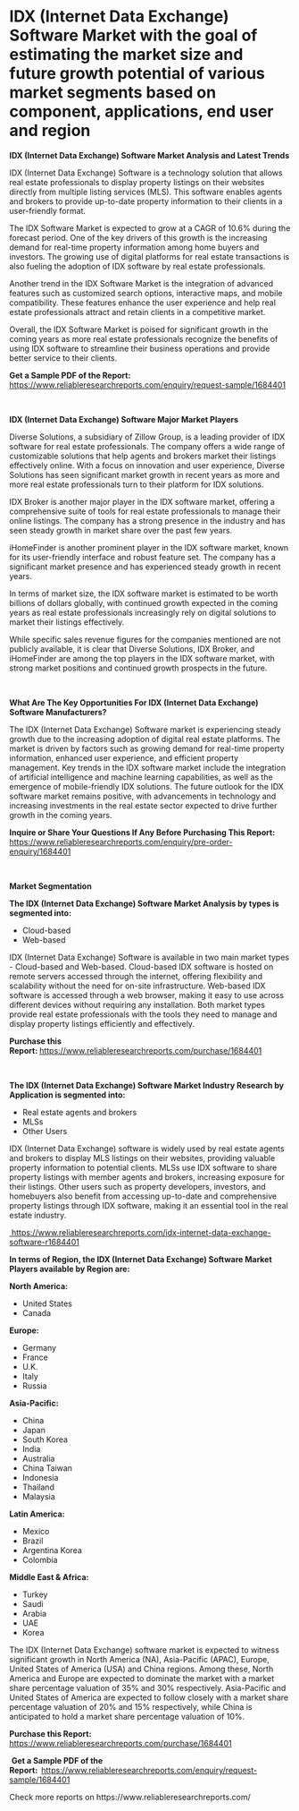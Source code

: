 <p><h1>IDX (Internet Data Exchange) Software Market with the goal of estimating the market size and future growth potential of various market segments based on component, applications, end user and region</h1></p><p><strong>IDX (Internet Data Exchange) Software Market Analysis and Latest Trends</strong></p>
<p><p>IDX (Internet Data Exchange) Software is a technology solution that allows real estate professionals to display property listings on their websites directly from multiple listing services (MLS). This software enables agents and brokers to provide up-to-date property information to their clients in a user-friendly format.</p><p>The IDX Software Market is expected to grow at a CAGR of 10.6% during the forecast period. One of the key drivers of this growth is the increasing demand for real-time property information among home buyers and investors. The growing use of digital platforms for real estate transactions is also fueling the adoption of IDX software by real estate professionals.</p><p>Another trend in the IDX Software Market is the integration of advanced features such as customized search options, interactive maps, and mobile compatibility. These features enhance the user experience and help real estate professionals attract and retain clients in a competitive market.</p><p>Overall, the IDX Software Market is poised for significant growth in the coming years as more real estate professionals recognize the benefits of using IDX software to streamline their business operations and provide better service to their clients.</p></p>
<p><strong>Get a Sample PDF of the Report:&nbsp;</strong> <a href="https://www.reliableresearchreports.com/enquiry/request-sample/1684401">https://www.reliableresearchreports.com/enquiry/request-sample/1684401</a></p>
<p>&nbsp;</p>
<p><strong>IDX (Internet Data Exchange) Software Major Market Players</strong></p>
<p><p>Diverse Solutions, a subsidiary of Zillow Group, is a leading provider of IDX software for real estate professionals. The company offers a wide range of customizable solutions that help agents and brokers market their listings effectively online. With a focus on innovation and user experience, Diverse Solutions has seen significant market growth in recent years as more and more real estate professionals turn to their platform for IDX solutions.</p><p>IDX Broker is another major player in the IDX software market, offering a comprehensive suite of tools for real estate professionals to manage their online listings. The company has a strong presence in the industry and has seen steady growth in market share over the past few years.</p><p>iHomeFinder is another prominent player in the IDX software market, known for its user-friendly interface and robust feature set. The company has a significant market presence and has experienced steady growth in recent years.</p><p>In terms of market size, the IDX software market is estimated to be worth billions of dollars globally, with continued growth expected in the coming years as real estate professionals increasingly rely on digital solutions to market their listings effectively.</p><p>While specific sales revenue figures for the companies mentioned are not publicly available, it is clear that Diverse Solutions, IDX Broker, and iHomeFinder are among the top players in the IDX software market, with strong market positions and continued growth prospects in the future.</p></p>
<p>&nbsp;</p>
<p><strong>What Are The Key Opportunities For IDX (Internet Data Exchange) Software Manufacturers?</strong></p>
<p><p>The IDX (Internet Data Exchange) Software market is experiencing steady growth due to the increasing adoption of digital real estate platforms. The market is driven by factors such as growing demand for real-time property information, enhanced user experience, and efficient property management. Key trends in the IDX software market include the integration of artificial intelligence and machine learning capabilities, as well as the emergence of mobile-friendly IDX solutions. The future outlook for the IDX software market remains positive, with advancements in technology and increasing investments in the real estate sector expected to drive further growth in the coming years.</p></p>
<p><strong>Inquire or Share Your Questions If Any Before Purchasing This Report:</strong> <a href="https://www.reliableresearchreports.com/enquiry/pre-order-enquiry/1684401">https://www.reliableresearchreports.com/enquiry/pre-order-enquiry/1684401</a></p>
<p>&nbsp;</p>
<p><strong>Market Segmentation</strong></p>
<p><strong>The IDX (Internet Data Exchange) Software Market Analysis by types is segmented into:</strong></p>
<p><ul><li>Cloud-based</li><li>Web-based</li></ul></p>
<p><p>IDX (Internet Data Exchange) Software is available in two main market types - Cloud-based and Web-based. Cloud-based IDX software is hosted on remote servers accessed through the internet, offering flexibility and scalability without the need for on-site infrastructure. Web-based IDX software is accessed through a web browser, making it easy to use across different devices without requiring any installation. Both market types provide real estate professionals with the tools they need to manage and display property listings efficiently and effectively.</p></p>
<p><strong>Purchase this Report:&nbsp;</strong><a href="https://www.reliableresearchreports.com/purchase/1684401">https://www.reliableresearchreports.com/purchase/1684401</a></p>
<p>&nbsp;</p>
<p><strong>The IDX (Internet Data Exchange) Software Market Industry Research by Application is segmented into:</strong></p>
<p><ul><li>Real estate agents and brokers</li><li>MLSs</li><li>Other Users</li></ul></p>
<p><p>IDX (Internet Data Exchange) software is widely used by real estate agents and brokers to display MLS listings on their websites, providing valuable property information to potential clients. MLSs use IDX software to share property listings with member agents and brokers, increasing exposure for their listings. Other users such as property developers, investors, and homebuyers also benefit from accessing up-to-date and comprehensive property listings through IDX software, making it an essential tool in the real estate industry.</p></p>
<p><a href="https://www.reliableresearchreports.com/idx-internet-data-exchange-software-r1684401">&nbsp;https://www.reliableresearchreports.com/idx-internet-data-exchange-software-r1684401</a></p>
<p><strong>In terms of Region, the IDX (Internet Data Exchange) Software Market Players available by Region are:</strong></p>
<p>
    <p> <strong> North America: </strong>
        <ul>
            <li>United States</li>
            <li>Canada</li>
        </ul>
        </p> 
    <p> <strong> Europe: </strong>
        <ul>
            <li>Germany</li>
            <li>France</li>
            <li>U.K.</li>
            <li>Italy</li>
            <li>Russia</li>
        </ul>
        </p> 
    <p> <strong> Asia-Pacific: </strong>
        <ul>
            <li>China</li>
            <li>Japan</li>
            <li>South Korea</li>
            <li>India</li>
            <li>Australia</li>
            <li>China Taiwan</li>
            <li>Indonesia</li>
            <li>Thailand</li>
            <li>Malaysia</li>
        </ul>
        </p> 
    <p> <strong> Latin America: </strong>
        <ul>
            <li>Mexico</li>
            <li>Brazil</li>
            <li>Argentina Korea</li>
            <li>Colombia</li>
        </ul>
        </p> 
    <p> <strong> Middle East & Africa: </strong>
        <ul>
            <li>Turkey</li>
            <li>Saudi</li>
            <li>Arabia</li>
            <li>UAE</li>
            <li>Korea</li>
        </ul>
    </p>
    </p>
<p><p>The IDX (Internet Data Exchange) software market is expected to witness significant growth in North America (NA), Asia-Pacific (APAC), Europe, United States of America (USA) and China regions. Among these, North America and Europe are expected to dominate the market with a market share percentage valuation of 35% and 30% respectively. Asia-Pacific and United States of America are expected to follow closely with a market share percentage valuation of 20% and 15% respectively, while China is anticipated to hold a market share percentage valuation of 10%.</p></p>
<p><strong>Purchase this Report: </strong><a href="https://www.reliableresearchreports.com/purchase/1684401">https://www.reliableresearchreports.com/purchase/1684401</a></p>
<p>&nbsp;<strong>Get a Sample PDF of the Report:&nbsp;&nbsp;</strong><a href="https://www.reliableresearchreports.com/enquiry/request-sample/1684401">https://www.reliableresearchreports.com/enquiry/request-sample/1684401</a></p>
<p><strong></strong></p>
<p>Check more reports on https://www.reliableresearchreports.com/</p>